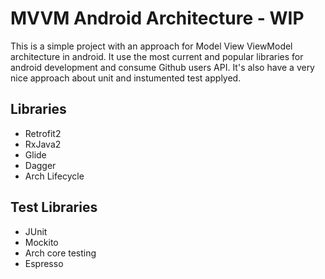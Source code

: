 # MVVM Android Architecture - WIP

This is a simple project with an approach for Model View ViewModel architecture in android. 
It use the most current and popular libraries for android development and consume Github users API.
It's also have a very nice approach about unit and instumented test applyed.

## Libraries
* Retrofit2
* RxJava2
* Glide
* Dagger
* Arch Lifecycle


## Test Libraries
* JUnit
* Mockito
* Arch core testing
* Espresso
